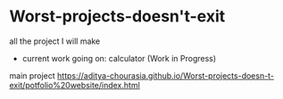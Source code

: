 # Worst-projects-doesn't-exit
all the project I will make 
- current work going on: calculator (Work in Progress)

main project 
<a href="https://aditya-chourasia.github.io/Worst-projects-doesn-t-exit/potfolio%20website/index.html" >https://aditya-chourasia.github.io/Worst-projects-doesn-t-exit/potfolio%20website/index.html</a>
